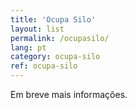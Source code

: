 ```yaml
---
title: 'Ocupa Silo'
layout: list
permalink: /ocupasilo/
lang: pt
category: ocupa-silo
ref: ocupa-silo
---
```


Em breve mais informações.
